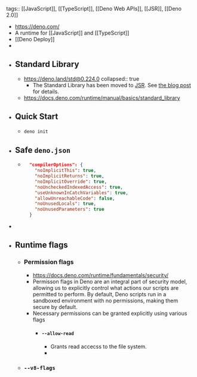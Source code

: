 tags:: [[JavaScript]], [[TypeScript]], [[Deno Web APIs]], [[JSR]], [[Deno 2.0]]

- https://deno.com/
- A runtime for [[JavaScript]] and [[TypeScript]]
- [[Deno Deploy]]
-
- ## Standard Library
	- https://deno.land/std@0.224.0
	  collapsed:: true
		- The Standard Library has been moved to [JSR](https://jsr.io/@std). See [the blog post](https://deno.com/blog/std-on-jsr) for details.
	- https://docs.deno.com/runtime/manual/basics/standard_library
- ## Quick Start
	- ```bash
	  deno init
	  ```
- ## Safe `deno.json`
	- ```deno.json
	    "compilerOptions": {
	      "noImplicitThis": true,
	      "noImplicitReturns": true,
	      "noImplicitOverride": true,
	      "noUncheckedIndexedAccess": true,
	      "useUnknownInCatchVariables": true,
	      "allowUnreachableCode": false,
	      "noUnusedLocals": true,
	      "noUnusedParameters": true
	    }
	  ```
-
- ## Runtime flags
	- ### Permission flags
		- https://docs.deno.com/runtime/fundamentals/security/
		- Permisson flags in Deno are an integral part of security model, allowing us to explicitly control what actions our scripts are permitted to perform. By default, Deno scripts run in a sandboxed environment with no permissions, making them secure by default.
		- Necessary permissions can be granted explicitly using various flags
			- #### `--allow-read`
				- Grants read accecss to the file system.
				-
	- ### `--v8-flags`